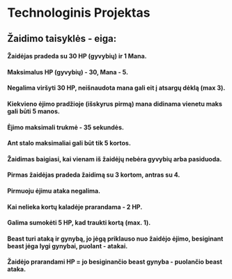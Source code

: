 # Technologinis Projektas
## Žaidimo taisyklės - eiga:
#### Žaidėjas pradeda su 30 HP (gyvybių) ir 1 Mana.
#### Maksimalus HP (gyvybių) - 30, Mana - 5.
#### Negalima viršyti 30 HP, neišnaudota mana gali eit į atsargų dėklą (max 3).
#### Kiekvieno ėjimo pradžioje (išskyrus pirmą)  mana didinama vienetu maks gali būti 5 manos.
#### Ėjimo maksimali trukmė - 35 sekundės.
#### Ant stalo maksimaliai gali būt tik 5 kortos.
#### Žaidimas baigiasi, kai vienam iš žaidėjų nebėra gyvybių arba pasiduoda.
#### Pirmas žaidėjas pradeda žaidimą su 3 kortom, antras su 4.
#### Pirmuoju ėjimu ataka negalima.
#### Kai nelieka kortų kaladėje prarandama  - 2 HP.
#### Galima sumokėti 5 HP, kad traukti kortą (max. 1).
#### Beast turi ataką ir gynybą, jo jėgą priklauso nuo žaidėjo ėjimo, besiginant beast jėga lygi gynybai, puolant - atakai.
#### Žaidėjo prarandami HP = jo besiginančio beast gynyba - puolančio beast ataka.    
